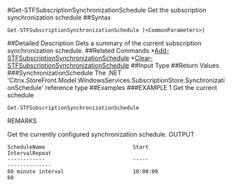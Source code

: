 #Get-STFSubscriptionSynchronizationSchedule
Get the subscription synchronization schedule
##Syntax
```Get-STFSubscriptionSynchronizationSchedule [<CommonParameters>]
```
##Detailed Description
Gets a summary of the current subscription synchronization schedule.
##Related Commands
*[Add-STFSubscriptionSynchronizationSchedule](Add-STFSubscriptionSynchronizationSchedule)
*[Clear-STFSubscriptionSynchronizationSchedule](Clear-STFSubscriptionSynchronizationSchedule)
##Input Type
##Return Values
###SynchronizationSchedule
The .NET 'Citrix.StoreFront.Model.WindowsServices.SubscriptionStore.SynchronizationSchedule' reference type
##Examples
###EXAMPLE 1 Get the current schedule
```Get-STFSubscriptionSynchronizationSchedule
```
REMARKS

Get the currently configured synchronization schedule.
OUTPUT
```ScheduleName                            Start                                                            IntervalRepeat
------------                            -----                                                            --------------
60 minute interval                      10:00:00                                                                     60
```
